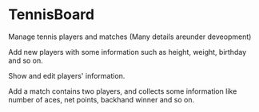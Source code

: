 # TennisBoard
Manage tennis players and matches
(Many details areunder deveopment)

Add new players with some information such as height, weight, birthday and so on.

Show and edit players' information.

Add a match contains two players, and collects some information like number of aces, net points, backhand winner and so on.
